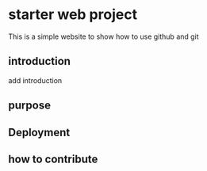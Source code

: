 # starter web project
This is a simple website to show how to use github and git
## introduction
add introduction
## purpose
## Deployment
## how to contribute
